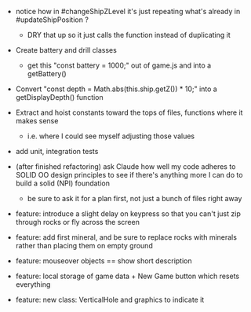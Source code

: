 
* notice how in #changeShipZLevel it's just repeating what's already in #updateShipPosition ?
    * DRY that up so it just calls the function instead of duplicating it
* Create battery and drill classes
    * get this "const battery = 1000;" out of game.js and into a getBattery()
* Convert "const depth = Math.abs(this.ship.getZ()) * 10;" into a getDisplayDepth() function
* Extract and hoist constants toward the tops of files, functions where it makes sense
    * i.e. where I could see myself adjusting those values

* add unit, integration tests

* (after finished refactoring) ask Claude how well my code adheres to SOLID OO design principles to see if there's anything more I can do to build a solid (NPI) foundation
    * be sure to ask it for a plan first, not just a bunch of files right away

* feature: introduce a slight delay on keypress so that you can't just zip through rocks or fly across the screen
* feature: add first mineral, and be sure to replace rocks with minerals rather than placing them on empty ground
* feature: mouseover objects == show short description
* feature: local storage of game data + New Game button which resets everything
* feature: new class: VerticalHole and graphics to indicate it
